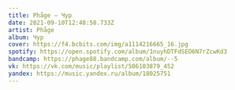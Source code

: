 ```yaml
---
title: Phåge — Чур
date: 2021-09-10T12:48:58.733Z
artist: Phåge
album: Чур
cover: https://f4.bcbits.com/img/a1114216665_16.jpg
spotify: https://open.spotify.com/album/1nuyhDTFdSEO6N7rZcwKd3
bandcamp: https://phage88.bandcamp.com/album/--5
vk: https://vk.com/music/playlist/506103879_452
yandex: https://music.yandex.ru/album/18025751
---
```

